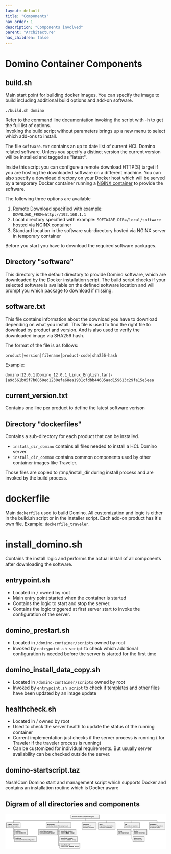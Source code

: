 ```yaml
---
layout: default
title: "Components"
nav_order: 1
description: "Components involved"
parent: "Architecture"
has_children: false
---
```


# Domino Container Components

## build.sh

Main start point for building docker images.
You can specify the image to build including additional build options and add-on software.


```
./build.sh domino
```

Refer to the command line documentation invoking the script with -h to get the full list of options.  
Invoking the build script without parameters brings up a new menu to select which add-ons to install.  


The file `software.txt` contains an up to date list of current HCL Domino related software.
Unless you specify a distinct version the current version will be installed and tagged as "latest".
 
Inside this script you can configure a remote download HTTP(S) target if you are hosting the downloaded software on a different machine.
You can also specify a download directory on your Docker host which will be served by a temporary Docker container running a [NGINX container](https://hub.docker.com/_/nginx) to provide the software.

The following three options are available
1. Remote Download specified with example: `DOWNLOAD_FROM=http://192.168.1.1`
2. Local directory specified with example: `SOFTWARE_DIR=/local/software` hosted via NGINX container
3. Standard location in the software sub-directory hosted via NGINX server in temporary container

Before you start you have to download the required software packages.

## Directory "software"

This directory is the default directory to provide Domino software, which are downloaded by the Docker installation script.
The build script checks if your selected software is available on the defined software location and will prompt you which package to download if missing.

## software.txt

This file contains information about the download you have to download depending on what you install.
This file is used to find the right file to download by product and version. And is also used to verify the downloaded image via SHA256 hash.

The format of the file is as follows:


```
product|version|filename|product-code|sha256-hash
```


Example:
```
domino|12.0.1|Domino_12.0.1_Linux_English.tar|-|a9d561b05f7b6850ed1230efa68ea1931cfdbb44685aad159613c29fa15e5eea
```

## current_version.txt

Contains one line per product to define the latest software verison


## Directory "dockerfiles"

Contains a sub-directory for each product that can be installed.
- `install_dir_domino` contains all files needed to install a HCL Domino server.
- `install_dir_common` contains common components used by other container images like Traveler.

Those files are copied to /tmp/install_dir during install process and are invoked by the build process.

# dockerfile

Main `dockerfile` used to build Domino. All customization and logic is either in the build.sh script or in the installer script.
Each add-on product has it's own file. Example: `dockerfile_traveler`.

# install_domino.sh

Contains the install logic and performs the actual install of all components after downloading the software.


## entrypoint.sh

- Located in `/` owned by root
- Main entry point started when the container is started
- Contains the logic to start and stop the server.
- Contains the logic triggered at first server start to invoke the configuration of the server.

## domino_prestart.sh

- Located in `/domino-container/scripts` owned by root
- Invoked by `entrypoint.sh script` to check which additional configuration is needed before the server is started for the first time

## domino_install_data_copy.sh

- Located in `/domino-container/scripts` owned by root
- Invoked by `entrypoint.sh script` to check if templates and other files have been updated by an image update

## healthcheck.sh

- Located in / owned by root
- Used to check the server health to update the status of the running container
- Current implementation just checks if the server process is running ( for Traveler if the traveler process is running)
- Can be customized for individual requirements. But usually server availability can be checked outside the server.

## domino-startscript.taz

Nash!Com Domino start and management script which supports Docker and contains an installation routine which is Docker aware


## Digram of all directories and components

![domino_container script diagram](assets/images/svg/projectstructure.svg)

